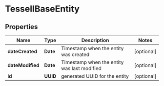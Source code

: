 

# TessellBaseEntity


## Properties

Name | Type | Description | Notes
------------ | ------------- | ------------- | -------------
**dateCreated** | **Date** | Timestamp when the entity was created |  [optional]
**dateModified** | **Date** | Timestamp when the entity was last modified |  [optional]
**id** | **UUID** | generated UUID for the entity |  [optional]



